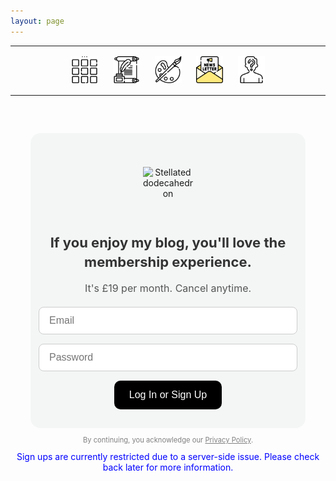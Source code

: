 ```yaml
---
layout: page
---
```

<center>
<hr width="100%" size="3">
<div class="container">
        <a href="https://ellisjalia.com"><img src="/assets/icons/menu-bw.png" style="width:43px;height:43px;justify-content:center;display:inline-block;border:1px;margin: 0px 8px;padding:2px;"/></a>
        <a href="https://ellisjalia.com/essays"><img src="/assets/icons/quill-bw.png" style="width:43px;height:43px;justify-content:center;display:inline-block;border:1px;margin: 0px 8px;padding:2px;"/></a>
        <a href="https://ellisjalia.com/art"><img src="/assets/icons/paint-palette-bw.png" style="width:43px;height:43px;justify-content:center;display:inline-block;border:1px;margin: 0px 8px;padding:2px;"/></a>
        <a href="https://ellisjalia.com/newsletter"><img src="/assets/icons/newsletter.png" style="width:43px;height:43px;justify-content:center;display:inline-block;border:1px;margin: 0px 8px;padding:2px;"/></a>
        <a href="https://ellisjalia.com/about"><img src="/assets/icons/unknown-bw.png" style="width:43px;height:43px;justify-content:center;display:inline-block;border:1px;margin: 0px 8px;padding:2px;"/></a>
 </div>
  <hr width="100%" size="3">
  </center>

<!-- Styles -->
<style>
  .form-container {
    background-color: #F4F6F6;
    padding: 30px;
    border-radius: 16px;
    max-width: 380px;
    margin: 60px auto;
    text-align: center;
    font-family: -apple-system, BlinkMacSystemFont, "Segoe UI", Roboto, "Helvetica Neue", Arial, sans-serif;
  }

  .image-wrapper {
    display: flex;
    justify-content: center;
    align-items: center;
    height: 100px;
    margin-bottom: 16px;
  }

  .form-container img.shape {
    width: 80px;
    display: inline-block;
  }

  .form-container h2 {
    margin-bottom: 8px;
    font-size: 22px;
    color: #333;
    line-height: 1.4;
  }

  .form-container p.subtext {
    font-size: 16px;
    color: #555;
    margin-bottom: 20px;
    font-weight: normal;
  }

  #login-form {
    display: flex;
    flex-direction: column;
    align-items: center;
    gap: 15px;
  }

  #login-form input {
    padding: 12px 16px;
    border-radius: 8px;
    border: 1px solid #ccc;
    width: 100%;
    font-size: 16px;
  }

  #login-form button {
    padding: 14px 24px;
    border-radius: 10px;
    border: none;
    background-color: black;
    color: white;
    font-size: 16px;
    cursor: pointer;
    transition: background-color 0.3s ease;
  }

  #login-form button:hover {
    background-color: tomato;
  }
</style>

<!-- Paywall Container -->
<div class="form-container">
  <div class="image-wrapper">
    <img class="shape" src="https://upload.wikimedia.org/wikipedia/commons/thumb/5/52/First_stellation_of_dodecahedron.svg/600px-First_stellation_of_dodecahedron.svg.png" alt="Stellated dodecahedron" />
  </div>
  <h2>If you enjoy my blog, you'll love the membership experience.</h2>
  <p class="subtext">It's £19 per month. Cancel anytime.</p>

  <!-- Login Form -->
  <form id="login-form">
    <input type="email" id="email" placeholder="Email" required />
    <input type="password" id="password" placeholder="Password" required />
    <button type="submit">Log In or Sign Up</button>
  </form>

  <!-- Stripe Paywall -->
  <div id="paywall-section" style="display: none; margin-top: 20px;">
    <p>You're logged in. Unlock premium content for £19/month.</p>
    <button id="subscribe-button">Subscribe Now</button>
  </div>

  <!-- Premium Content -->
  <div id="premium-content" style="display: none; margin-top: 20px;">
    <h3>Premium Content</h3>
    <p>Testing premium content.</p>
  </div>
</div>

<!-- Stripe.js (for global Stripe constructor) -->
<script src="https://js.stripe.com/v3/"></script>

<!-- Single module script for Firebase & Stripe logic -->
<script type="module">
  import { initializeApp } from "https://www.gstatic.com/firebasejs/10.8.1/firebase-app.js";
  import {
    getAuth,
    onAuthStateChanged,
    signInWithEmailAndPassword,
    createUserWithEmailAndPassword
  } from "https://www.gstatic.com/firebasejs/10.8.1/firebase-auth.js";
  import { getFirestore, doc, getDoc } from "https://www.gstatic.com/firebasejs/10.8.1/firebase-firestore.js";
  import { getFunctions, httpsCallable } from "https://www.gstatic.com/firebasejs/10.8.1/firebase-functions.js";

  // Firebase config & initialization
  const firebaseConfig = {
    apiKey: "AIzaSyDLRxkrPfPbskX2kyNgNMk4MDg-5volGTI",
    authDomain: "ellisjalia-db.firebaseapp.com",
    projectId: "ellisjalia-db",
    storageBucket: "ellisjalia-db.firebasestorage.app",
    messagingSenderId: "269108432993",
    appId: "1:269108432993:web:93262054eb937faf789a20",
    measurementId: "G-NYXXY0PL56"
  };
  const stripePubKey = "pk_live_51QNBnKEEjZULKoNrdlW6uTVgvy0T3pss5P07c1vFtEhLIncQtHLXcRAoT7Nea2PfdfrK3hmd1YwHE9dK1aentQdf00BB9B0YGC";

  const app       = initializeApp(firebaseConfig);
  const auth      = getAuth(app);
  const db        = getFirestore(app);
  const functions = getFunctions(app, "europe-west2");
  const stripe    = Stripe(stripePubKey);

  // UI elements
  const loginForm      = document.getElementById("login-form");
  const emailInput     = document.getElementById("email");
  const passwordInput  = document.getElementById("password");
  const subscribeBtn   = document.getElementById("subscribe-button");
  const paywallSection = document.getElementById("paywall-section");
  const premiumContent = document.getElementById("premium-content");

  // Check if user has active subscription
  async function hasPaid(uid) {
    const userDoc = doc(db, "users", uid);
    const snap    = await getDoc(userDoc);
    return snap.exists() && snap.data().status === "active";
  }

  // Observe auth state
  onAuthStateChanged(auth, async (user) => {
    if (user) {
      loginForm.style.display      = "none";
      const paid                   = await hasPaid(user.uid);
      paywallSection.style.display = paid ? "none"  : "block";
      premiumContent.style.display = paid ? "block" : "none";
    } else {
      loginForm.style.display      = "block";
      paywallSection.style.display = "none";
      premiumContent.style.display = "none";
    }
  });

  // Log in or sign up form handler
  loginForm.addEventListener("submit", async (e) => {
    e.preventDefault();
    const email    = emailInput.value.trim();
    const password = passwordInput.value;
    try {
      await signInWithEmailAndPassword(auth, email, password);
    } catch (err) {
      if (err.code === "auth/user-not-found") {
        await createUserWithEmailAndPassword(auth, email, password);
      } else {
        alert("Auth error: " + err.message);
      }
    }
  });

  // Subscribe button handler
  subscribeBtn.addEventListener("click", async () => {
    subscribeBtn.disabled = true;
    try {
      const createCheckout = httpsCallable(functions, "createCheckoutSession");
      const { data }       = await createCheckout({
        successUrl: window.location.origin + "?success=true",
        cancelUrl:  window.location.origin + "?canceled=true"
      });
      if (data.url) {
        window.open(data.url, "_blank");
      } else {
        alert("Unable to start checkout.");
      }
    } catch (err) {
      console.error("Checkout error:", err);
      alert("Checkout failed: " + err.message);
    } finally {
      subscribeBtn.disabled = false;
    }
  });

  // Post-payment redirect handling
  window.addEventListener("load", () => {
    const params = new URLSearchParams(window.location.search);
    if (params.get("success") === "true") {
      if (auth.currentUser) {
        loginForm.style.display      = "none";
        paywallSection.style.display = "none";
        premiumContent.style.display = "block";
      }
    }
  });
</script>
<p style="font-family: -apple-system, BlinkMacSystemFont, 'Segoe UI', Roboto, 'Helvetica Neue', Arial, sans-serif; font-size: 0.7rem; color: grey; text-align: center; margin-top: -3rem;">
  By continuing, you acknowledge our <a href="https://ellisjalia.com/privacy-policy/" style="color: grey; text-decoration: underline;">Privacy Policy</a>.
</p>

<p style="text-align:center; color: blue; margin-top:0;">
  Sign ups are currently restricted due to a server-side issue. Please check back later for more information.
</p>
